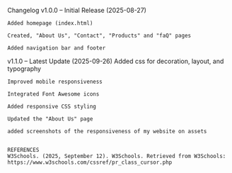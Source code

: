 Changelog
v1.0.0 – Initial Release (2025-08-27)

    Added homepage (index.html)

    Created, "About Us", "Contact", "Products" and "faQ" pages

    Added navigation bar and footer

    

v1.1.0 – Latest Update (2025-09-26)
    Added css for decoration, layout, and typography

    Improved mobile responsiveness

    Integrated Font Awesome icons

    Added responsive CSS styling

    Updated the "About Us" page 

    added screenshots of the responsiveness of my website on assets


    REFERENCES
    W3Schools. (2025, September 12). W3Schools. Retrieved from W3Schools: https://www.w3schools.com/cssref/pr_class_cursor.php
